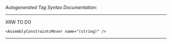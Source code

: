 _Autogenerated Tag Syntax Documentation:_

---
XRW TO DO

```
<AssemblyConstraintsMover name="(string)" />
```



---

